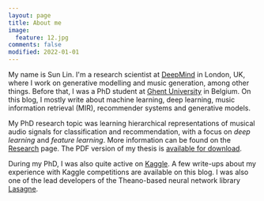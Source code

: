 ```yaml
---
layout: page
title: About me
image:
  feature: 12.jpg
comments: false
modified: 2022-01-01
---
```


My name is Sun Lin. I'm a research scientist at [DeepMind](http://deepmind.com/) in London, UK, where I work on generative modelling and music generation, among other things. Before that, I was a PhD student at [Ghent University](http://www.ugent.be/) in Belgium. On this blog, I mostly write about machine learning, deep learning, music information retrieval (MIR), recommender systems and generative models.

My PhD research topic was learning hierarchical representations of musical audio signals for classification and recommendation, with a focus on *deep learning* and *feature learning*. More information can be found on the [Research](/research) page. The PDF version of my thesis is [available for download](https://www.dropbox.com/s/22bqmco45179t7z/thesis-FINAL.pdf).

During my PhD, I was also quite active on [Kaggle](https://www.kaggle.com/). A few write-ups about my experience with Kaggle competitions are available on this blog. I was also one of the lead developers of the Theano-based neural network library [Lasagne](https://github.com/Lasagne/Lasagne).
